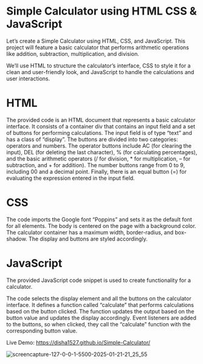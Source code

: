 <h1>Simple Calculator using HTML CSS & JavaScript</h1>

Let’s create a Simple Calculator using HTML, CSS, and JavaScript.
This project will feature a basic calculator that performs arithmetic operations like addition, subtraction, multiplication, and division.

We’ll use HTML to structure the calculator’s interface, CSS to style it for a clean and user-friendly look,
and JavaScript to handle the calculations and user interactions.

<h1>HTML</h1>
The provided code is an HTML document that represents a basic calculator interface.
It consists of a container div that contains an input field and a set of buttons for performing calculations. 
The input field is of type “text” and has a class of “display”. The buttons are divided into two categories: operators and numbers. 
The operator buttons include AC (for clearing the input), DEL (for deleting the last character), % (for calculating percentages), 
and the basic arithmetic operators (/ for division, * for multiplication, – for subtraction, and + for addition). The number buttons range from 0 to 9, including 00 and a decimal point. 
Finally, there is an equal button (=) for evaluating the expression entered in the input field.

<h1>CSS</h1>

The code imports the Google font “Poppins” and sets it as the default font for all elements. 
The body is centered on the page with a background color.
The calculator container has a maximum width, border-radius, and box-shadow. The display and buttons are styled accordingly.

<h1>JavaScript</h1>

The provided JavaScript code snippet is used to create functionality for a calculator.

The code selects the display element and all the buttons on the calculator interface.
It defines a function called “calculate” that performs calculations based on the button clicked.
The function updates the output based on the button value and updates the display accordingly.
Event listeners are added to the buttons, so when clicked, they call the “calculate” function with the corresponding button value.




Live Demo:  https://disha1527.github.io/Simple-Calculator/

![screencapture-127-0-0-1-5500-2025-01-21-21_25_55](https://github.com/user-attachments/assets/feb0c1e9-5d0e-46f2-b1d6-b240e3ebc8cc)
